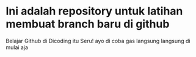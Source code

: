 # Ini adalah repository untuk latihan membuat branch baru di github
Belajar Github di Dicoding itu Seru!
ayo di coba
gas langsung
langsung di mulai aja
